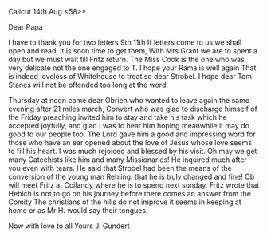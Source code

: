  Calicut 14th Aug <58>*

Dear Papa

I have to thank you for two letters 9th 11th If letters come to us we shall open and read, it is soon time to get them, With Mrs Grant we are to spent a day but we must wait till Fritz return. The Miss Cook is the one who was very delicate not the one engaged to T. I hope your Rama is well again That is indeed loveless of Whitehouse to treat so dear Strobel. I hope dear Tom Stanes will not be offended too long at the word!

Thursday at noon came dear Obrien who wanted to leave again the same evening after 21 miles march, Convert who was glad to discharge himself of the Friday preaching invited him to stay and take his task which he accepted joyfully, and glad I was to hear him hoping meanwhile it may do good to our people too. The Lord gave him a good and impressing word for those who have an ear opened about the love of Jesus whose love seems to fill his heart. I was much rejoiced and blessed by his visit. Oh may we get many Catechists like him and many Missionaries! He inquired much after you even with tears. He said that Strobel had been the means of the conversion of the young man Rehling, that he is truly changed and fine! Ob will meet Fritz at Coilandy where he is to spend next sunday. Fritz wrote that Hebich is not to go on his journey before there comes an answer from the Comity The christians of the hills do not improve it seems in keeping at home or as Mr H. would say their tongues.

Now with love to all
 Yours J. Gundert

